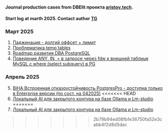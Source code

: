 #### Journal production cases from DBElit проекта [aristov.tech](https://aristov.tech/). 
#### Start log at marth 2025. Contact author [TG](@AEugene)

### Март 2025
1. [Паджинация - долгий оффсет + лимит](/cases/2503_offset_limit.md)
2. [Проблематика temp tables](/cases/2503_temp_tables.md)
3. [Roadmap развития DBA PostgreSQL](/cases/2503_roadmap.md)
4. [Поведение ANY, IN, = в запросе через fdw к внешней таблице  MySQL с where (select subquery) в PG](/cases/2503_in_or_any_in_fdw.md)

### Апрель 2025
5. [BiHA Встроенная отказоустойчивость PostgresPro - доступна только в Enterprise версии (по сост. на 042025)](/cases/2504_inf_about_BiHA.md)
<<<<<<< HEAD
6. [Локальный AI для закрытого контура на базе Ollama и Lm-studio](/cases/2504_local_AI.md)
=======
6. [Локальный AI для закрытого контура на базе Ollama и Lm-studio](/cases/202504_local_AI.md)
>>>>>>> 2b79b94ed08fbfe36750fa52e3cabb4f2d8d5dac
